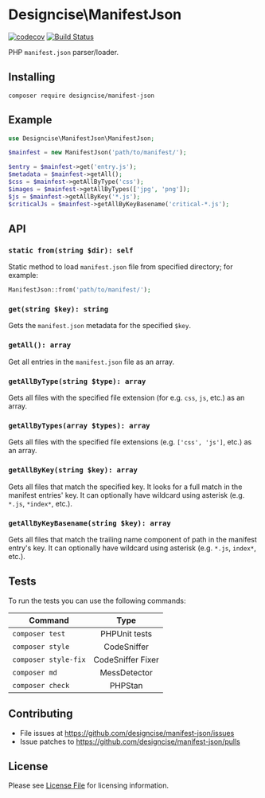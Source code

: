 # Designcise\ManifestJson

[![codecov](https://codecov.io/gh/designcise/manifest-json/branch/master/graph/badge.svg?token=XUM5LZlXOz)](https://codecov.io/gh/designcise/manifest-json)
[![Build Status](https://travis-ci.com/designcise/manifest-json.svg?branch=master)](https://travis-ci.com/designcise/manifest-json)

PHP `manifest.json` parser/loader.

## Installing

```shell
composer require designcise/manifest-json
```

## Example

```php
use Designcise\ManifestJson\ManifestJson;

$mainfest = new ManifestJson('path/to/manifest/');

$entry = $mainfest->get('entry.js');
$metadata = $mainfest->getAll();
$css = $mainfest->getAllByType('css');
$images = $mainfest->getAllByTypes(['jpg', 'png']);
$js = $mainfest->getAllByKey('*.js');
$criticalJs = $mainfest->getAllByKeyBasename('critical-*.js');
```

## API

### `static from(string $dir): self`

Static method to load `manifest.json` file from specified directory; for example:

```php
ManifestJson::from('path/to/manifest/');
```

### `get(string $key): string`

Gets the `manifest.json` metadata for the specified `$key`.

### `getAll(): array`

Get all entries in the `manifest.json` file as an array.

### `getAllByType(string $type): array`

Gets all files with the specified file extension (for e.g. `css`, `js`, etc.) as an array.

### `getAllByTypes(array $types): array`

Gets all files with the specified file extensions (e.g. `['css', 'js']`, etc.) as an array.

### `getAllByKey(string $key): array`

Gets all files that match the specified key. It looks for a full match in the manifest entries' key. It can optionally have wildcard using asterisk (e.g. `*.js`, `*index*`, etc.).

### `getAllByKeyBasename(string $key): array`

Gets all files that match the trailing name component of path in the manifest entry's key. It can optionally have wildcard using asterisk (e.g. `*.js`, `index*`, etc.).

## Tests

To run the tests you can use the following commands:

| Command             | Type             |
| ------------------- |:----------------:|
| `composer test`     | PHPUnit tests    |
| `composer style`    | CodeSniffer      |
| `composer style-fix`| CodeSniffer Fixer|
| `composer md`       | MessDetector     |
| `composer check`    | PHPStan          |

## Contributing

* File issues at https://github.com/designcise/manifest-json/issues
* Issue patches to https://github.com/designcise/manifest-json/pulls

## License

Please see [License File](LICENSE.md) for licensing information.